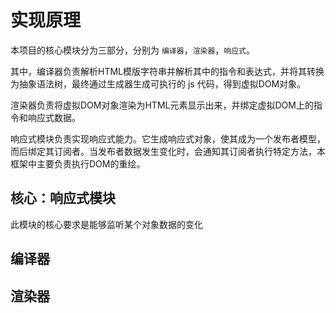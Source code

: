# 实现原理

本项目的核心模块分为三部分，分别为 `编译器`，`渲染器`，`响应式`。

其中，编译器负责解析HTML模版字符串并解析其中的指令和表达式，并将其转换为抽象语法树，最终通过生成器生成可执行的 js
代码，得到虚拟DOM对象。

渲染器负责将虚拟DOM对象渲染为HTML元素显示出来，并绑定虚拟DOM上的指令和响应式数据。

响应式模块负责实现响应式能力。它生成响应式对象，使其成为一个发布者模型，而后绑定其订阅者。当发布者数据发生变化时，会通知其订阅者执行特定方法，本框架中主要负责执行DOM的重绘。

## 核心：响应式模块

此模块的核心要求是能够监听某个对象数据的变化

## 编译器

## 渲染器

